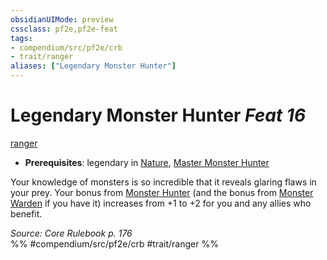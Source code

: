 ```yaml
---
obsidianUIMode: preview
cssclass: pf2e,pf2e-feat
tags:
- compendium/src/pf2e/crb
- trait/ranger
aliases: ["Legendary Monster Hunter"]
---
```

# Legendary Monster Hunter  *Feat 16*  
[ranger](Reference/Rules/Traits/ranger.md "Ranger Class Trait")  

- **Prerequisites**: legendary in [Nature](skills.md#Nature), [Master Monster Hunter](master-monster-hunter.md)

Your knowledge of monsters is so incredible that it reveals glaring flaws in your prey. Your bonus from [Monster Hunter](Reference/Compendium/Feats/monster-hunter.md) (and the bonus from [Monster Warden](monster-warden.md) if you have it) increases from +1 to +2 for you and any allies who benefit.

*Source: Core Rulebook p. 176*  
%% #compendium/src/pf2e/crb #trait/ranger %%
